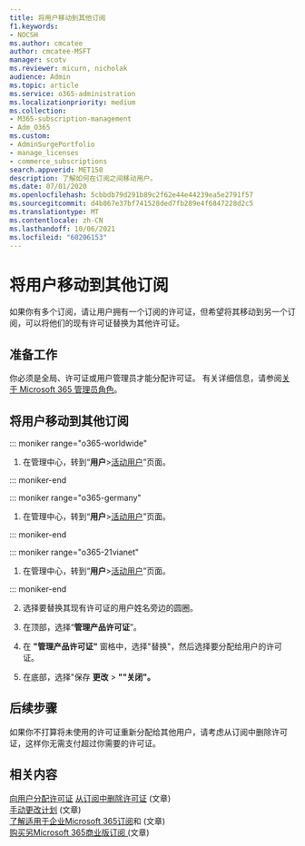```yaml
---
title: 将用户移动到其他订阅
f1.keywords:
- NOCSH
ms.author: cmcatee
author: cmcatee-MSFT
manager: scotv
ms.reviewer: micurn, nicholak
audience: Admin
ms.topic: article
ms.service: o365-administration
ms.localizationpriority: medium
ms.collection:
- M365-subscription-management
- Adm_O365
ms.custom:
- AdminSurgePortfolio
- manage_licenses
- commerce_subscriptions
search.appverid: MET150
description: 了解如何在订阅之间移动用户。
ms.date: 07/01/2020
ms.openlocfilehash: 5cbbdb79d291b89c2f62e44e44239ea5e2791f57
ms.sourcegitcommit: d4b867e37bf741528ded7fb289e4f6847228d2c5
ms.translationtype: MT
ms.contentlocale: zh-CN
ms.lasthandoff: 10/06/2021
ms.locfileid: "60206153"
---
```

# <a name="move-users-to-a-different-subscription"></a>将用户移动到其他订阅

如果你有多个订阅，请让用户拥有一个订阅的许可证，但希望将其移动到另一个订阅，可以将他们的现有许可证替换为其他许可证。

## <a name="before-you-begin"></a>准备工作

你必须是全局、许可证或用户管理员才能分配许可证。 有关详细信息，请参阅[关于 Microsoft 365 管理员角色](../../admin/add-users/about-admin-roles.md)。

## <a name="move-users-to-a-different-subscription"></a>将用户移动到其他订阅

::: moniker range="o365-worldwide"

1. 在管理中心，转到“**用户**\><a href="https://go.microsoft.com/fwlink/p/?linkid=834822" target="_blank">活动用户</a>”页面。

::: moniker-end

::: moniker range="o365-germany"

 1. 在管理中心，转到“**用户**\><a href="https://go.microsoft.com/fwlink/p/?linkid=847686" target="_blank">活动用户</a>”页面。

::: moniker-end

::: moniker range="o365-21vianet"

 1. 在管理中心，转到“**用户**\><a href="https://go.microsoft.com/fwlink/p/?linkid=850628" target="_blank">活动用户</a>”页面。

::: moniker-end

2. 选择要替换其现有许可证的用户姓名旁边的圆圈。

3. 在顶部，选择“**管理产品许可证**”。

4. 在 **"管理产品许可证"** 窗格中，选择"替换"，然后选择要分配给用户的许可证。

5. 在底部，选择"保存 **更改** \> **""关闭"。**

## <a name="next-steps"></a>后续步骤

如果你不打算将未使用的许可证重新分配给[](../../managed-desktop/get-started/assign-licenses.md)其他用户，请考虑从订阅中删除许可证，这样你[](../../commerce/licenses/buy-licenses.md)无需支付超过你需要的许可证。

## <a name="related-content"></a>相关内容

[向用户分配许可证](../../admin/manage/assign-licenses-to-users.md)
[从订阅中删除许可证](../licenses/buy-licenses.md) (文章) \
[手动更改计划](change-plans-manually.md) (文章) \
[了解适用于企业Microsoft 365订阅](../licenses/subscriptions-and-licenses.md)和 (文章) \
[购买另Microsoft 365商业版订阅 (](../try-or-buy-microsoft-365.md)文章) 
